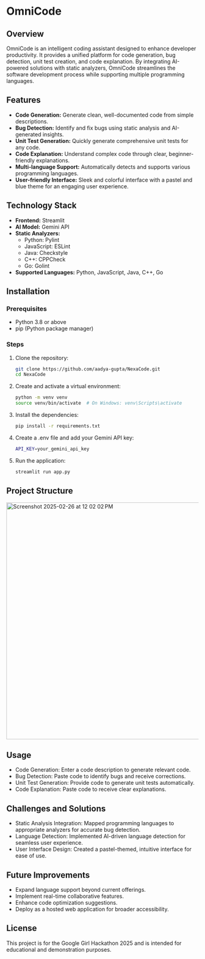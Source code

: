 # OmniCode

## Overview
OmniCode is an intelligent coding assistant designed to enhance developer productivity. It provides a unified platform for code generation, bug detection, unit test creation, and code explanation. By integrating AI-powered solutions with static analyzers, OmniCode streamlines the software development process while supporting multiple programming languages.

## Features
- **Code Generation:** Generate clean, well-documented code from simple descriptions.  
- **Bug Detection:** Identify and fix bugs using static analysis and AI-generated insights.  
- **Unit Test Generation:** Quickly generate comprehensive unit tests for any code.  
- **Code Explanation:** Understand complex code through clear, beginner-friendly explanations.  
- **Multi-language Support:** Automatically detects and supports various programming languages.  
- **User-friendly Interface:** Sleek and colorful interface with a pastel and blue theme for an engaging user experience.  

## Technology Stack
- **Frontend:** Streamlit  
- **AI Model:** Gemini API  
- **Static Analyzers:**  
  - Python: Pylint  
  - JavaScript: ESLint  
  - Java: Checkstyle  
  - C++: CPPCheck  
  - Go: Golint  
- **Supported Languages:** Python, JavaScript, Java, C++, Go  

## Installation
### Prerequisites
- Python 3.8 or above  
- pip (Python package manager)

### Steps
1. Clone the repository:  
   ```bash
   git clone https://github.com/aadya-gupta/NexaCode.git
   cd NexaCode

2. Create and activate a virtual environment:
   ```bash
   python -m venv venv
   source venv/bin/activate  # On Windows: venv\Scripts\activate

3. Install the dependencies:
   ```bash
   pip install -r requirements.txt

4. Create a .env file and add your Gemini API key:
   ```bash
   API_KEY=your_gemini_api_key

5. Run the application:
   ```bash
   streamlit run app.py

## Project Structure 
<img width="620" alt="Screenshot 2025-02-26 at 12 02 02 PM" src="https://github.com/user-attachments/assets/d858e1f4-83e5-4390-bd44-858c83a5f365" />

## Usage
- Code Generation: Enter a code description to generate relevant code.
-	Bug Detection: Paste code to identify bugs and receive corrections.
-	Unit Test Generation: Provide code to generate unit tests automatically.
-	Code Explanation: Paste code to receive clear explanations.

## Challenges and Solutions
- Static Analysis Integration: Mapped programming languages to appropriate analyzers for accurate bug detection.
- Language Detection: Implemented AI-driven language detection for seamless user experience.
- User Interface Design: Created a pastel-themed, intuitive interface for ease of use.

## Future Improvements
- Expand language support beyond current offerings.
- Implement real-time collaborative features.
- Enhance code optimization suggestions.
- Deploy as a hosted web application for broader accessibility.

## License
This project is for the Google Girl Hackathon 2025 and is intended for educational and demonstration purposes.
